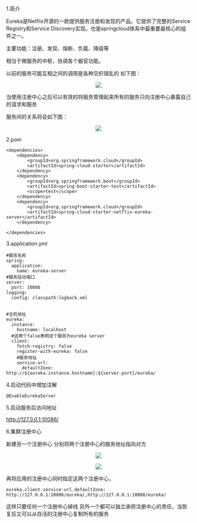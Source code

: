 1.简介

Eureka是Netflix开源的一款提供服务注册和发现的产品，它提供了完整的Service Registry和Service Discovery实现。也是springcloud体系中最重要最核心的组件之一。

主要功能：注册、发现、熔断、负载、降级等

相当于微服务的中枢，协调各个器官功能。

以前的服务可能互相之间的调用是各种交织错乱的 如下图：

<p align="center">
    <a href="https://tva1.sinaimg.cn/large/0082zybpgy1gbtl7xs3vsj315c0u0q5c.jpg" target="_blank">
        <img src="https://tva1.sinaimg.cn/large/0082zybpgy1gbtl7xs3vsj315c0u0q5c.jpg" width=""/>
    </a>
</p>

当使用注册中心之后可以有效的将服务管理起来所有的服务只向注册中心暴露自己的请求和服务

服务间的关系将会如下图：

<p align="center">
    <a href="https://tva1.sinaimg.cn/large/0082zybpgy1gbtllqiy89j31gm0qeq54.jpg" target="_blank">
        <img src="https://tva1.sinaimg.cn/large/0082zybpgy1gbtllqiy89j31gm0qeq54.jpg" width=""/>
    </a>
</p>





2.pom

```
<dependencies>
    <dependency>
        <groupId>org.springframework.cloud</groupId>
        <artifactId>spring-cloud-starter</artifactId>
    </dependency>
    <dependency>
        <groupId>org.springframework.boot</groupId>
        <artifactId>spring-boot-starter-test</artifactId>
        <scope>test</scope>
    </dependency>
    <dependency>
        <groupId>org.springframework.cloud</groupId>
        <artifactId>spring-cloud-starter-netflix-eureka-server</artifactId>
    </dependency>

</dependencies>
```

3.application.yml

```
#服务名称
spring:
  application:
    name: eureka-server
#服务启动端口
server:
  port: 10086
logging:
  config: classpath:logback.xml


#主机地址
eureka:
  instance:
    hostname: localhost
  #这两个false表明这个服务为eureka server
  client:
    fetch-registry: false
    register-with-eureka: false
    #服务地址
    service-url:
      defaultZone: http://${eureka.instance.hostname}:${server.port}/eureka/
```

4.启动代码中增加注解

```
@EnableEurekaServer
```

5.启动服务后访问地址

http://127.0.0.1:10086/

6.集群注册中心

新建另一个注册中心 分别将两个注册中心的服务地址指向对方

<p align="center">
    <a href="https://tva1.sinaimg.cn/large/0082zybpgy1gbtmg1gikcj317s0n0q69.jpg" target="_blank">
        <img src="https://tva1.sinaimg.cn/large/0082zybpgy1gbtmg1gikcj317s0n0q69.jpg" width=""/>
    </a>
</p>

<p align="center">
    <a href="https://tva1.sinaimg.cn/large/0082zybpgy1gbtmib5jsnj31580nedj5.jpg" target="_blank">
        <img src="https://tva1.sinaimg.cn/large/0082zybpgy1gbtmib5jsnj31580nedj5.jpg" width=""/>
    </a>
</p>

再将应用的注册中心同时指定这两个注册中心，

```
eureka.client.service-url.defaultZone:  http://127.0.0.1:10086/eureka/,http://127.0.0.1:10088/eureka/
```

这样只要任何一个注册中心掉线 另外一个都可以独立承担注册中心的责任，当恢复后又可以从存活的注册中心复制所有的服务